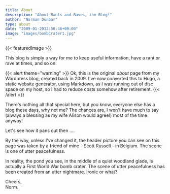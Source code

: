 ```yaml
---
title: About
description: "About Rants and Raves, the Blog!"
author: "Norman Dunbar"
type: about
date: "2009-01-2012:50:46+09:00"
image: "images/bombCrater1.jpg"
---
```


{{< featuredImage >}}

This blog is simply a way for me to keep useful information, have a rant or rave at times, and so on.

{{< alert theme="warning"  >}}
Ok, this is the original *about* page from my Wordpress blog, created back in 2009. I've now converted this to Hugo, a static website generator, using Markdown, as I was running out of disc space on my host, so I had to reduce costs somehow after retirement. 
{{< /alert >}}

There's nothing all that special here, but you know, everyone else has a blog these days, why not me? The chances are, I won't have much to say (always a blessing as my wife Alison would agree!) most of the time anyway!

Let's see how it pans out then ....

By the way, unless I've changed it, the header picture you can see on this page was taken by a friend of mine - Scott Russell - in Belgium. The scene is one of utter peacefulness.

In reality, the pond you see, in the middle of a quiet woodland glade, is actually a First World War bomb crater. The scene of utter peacefulness has been created from an utter nightmare. Ironic or what?


Cheers,   
Norm.
